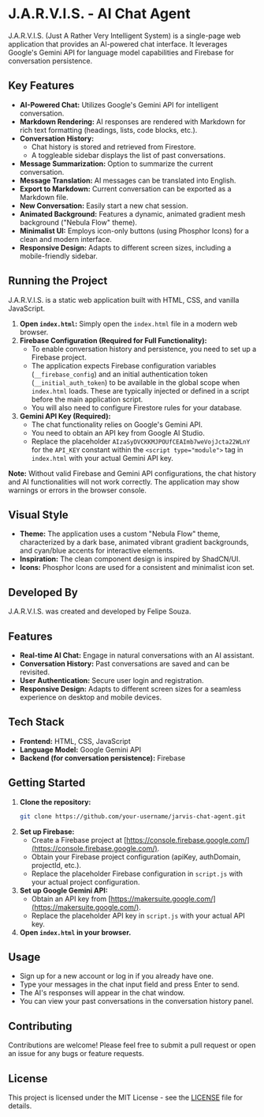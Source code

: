 # J.A.R.V.I.S. - AI Chat Agent

J.A.R.V.I.S. (Just A Rather Very Intelligent System) is a single-page web application that provides an AI-powered chat interface. It leverages Google's Gemini API for language model capabilities and Firebase for conversation persistence.

## Key Features

- **AI-Powered Chat:** Utilizes Google's Gemini API for intelligent conversation.
- **Markdown Rendering:** AI responses are rendered with Markdown for rich text formatting (headings, lists, code blocks, etc.).
- **Conversation History:**
    - Chat history is stored and retrieved from Firestore.
    - A toggleable sidebar displays the list of past conversations.
- **Message Summarization:** Option to summarize the current conversation.
- **Message Translation:** AI messages can be translated into English.
- **Export to Markdown:** Current conversation can be exported as a Markdown file.
- **New Conversation:** Easily start a new chat session.
- **Animated Background:** Features a dynamic, animated gradient mesh background ("Nebula Flow" theme).
- **Minimalist UI:** Employs icon-only buttons (using Phosphor Icons) for a clean and modern interface.
- **Responsive Design:** Adapts to different screen sizes, including a mobile-friendly sidebar.

## Running the Project

J.A.R.V.I.S. is a static web application built with HTML, CSS, and vanilla JavaScript.

1.  **Open `index.html`:** Simply open the `index.html` file in a modern web browser.
2.  **Firebase Configuration (Required for Full Functionality):**
    *   To enable conversation history and persistence, you need to set up a Firebase project.
    *   The application expects Firebase configuration variables (`__firebase_config`) and an initial authentication token (`__initial_auth_token`) to be available in the global scope when `index.html` loads. These are typically injected or defined in a script before the main application script.
    *   You will also need to configure Firestore rules for your database.
3.  **Gemini API Key (Required):**
    *   The chat functionality relies on Google's Gemini API.
    *   You need to obtain an API key from Google AI Studio.
    *   Replace the placeholder `AIzaSyDVCKKMJPOUfCEAImb7weVojJcta22WLnY` for the `API_KEY` constant within the `<script type="module">` tag in `index.html` with your actual Gemini API key.

**Note:** Without valid Firebase and Gemini API configurations, the chat history and AI functionalities will not work correctly. The application may show warnings or errors in the browser console.

## Visual Style

-   **Theme:** The application uses a custom "Nebula Flow" theme, characterized by a dark base, animated vibrant gradient backgrounds, and cyan/blue accents for interactive elements.
-   **Inspiration:** The clean component design is inspired by ShadCN/UI.
-   **Icons:** Phosphor Icons are used for a consistent and minimalist icon set.

## Developed By

J.A.R.V.I.S. was created and developed by Felipe Souza.

## Features

*   **Real-time AI Chat:** Engage in natural conversations with an AI assistant.
*   **Conversation History:** Past conversations are saved and can be revisited.
*   **User Authentication:** Secure user login and registration.
*   **Responsive Design:** Adapts to different screen sizes for a seamless experience on desktop and mobile devices.

## Tech Stack

*   **Frontend:** HTML, CSS, JavaScript
*   **Language Model:** Google Gemini API
*   **Backend (for conversation persistence):** Firebase

## Getting Started

1.  **Clone the repository:**
    ```bash
    git clone https://github.com/your-username/jarvis-chat-agent.git
    ```
2.  **Set up Firebase:**
    *   Create a Firebase project at [https://console.firebase.google.com/](https://console.firebase.google.com/).
    *   Obtain your Firebase project configuration (apiKey, authDomain, projectId, etc.).
    *   Replace the placeholder Firebase configuration in `script.js` with your actual project configuration.
3.  **Set up Google Gemini API:**
    *   Obtain an API key from [https://makersuite.google.com/](https://makersuite.google.com/).
    *   Replace the placeholder API key in `script.js` with your actual API key.
4.  **Open `index.html` in your browser.**

## Usage

*   Sign up for a new account or log in if you already have one.
*   Type your messages in the chat input field and press Enter to send.
*   The AI's responses will appear in the chat window.
*   You can view your past conversations in the conversation history panel.

## Contributing

Contributions are welcome! Please feel free to submit a pull request or open an issue for any bugs or feature requests.

## License

This project is licensed under the MIT License - see the [LICENSE](LICENSE) file for details.
